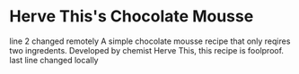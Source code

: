 # Herve This's Chocolate Mousse
line 2 changed remotely
A simple chocolate mousse recipe that only reqires two ingredents.
Developed by chemist Herve This, this recipe is foolproof.
last line changed locally